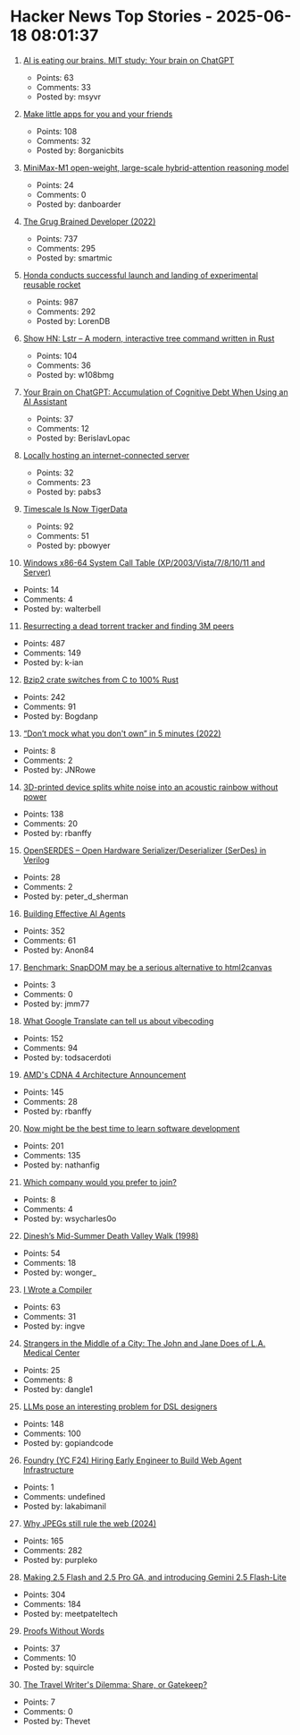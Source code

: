 # Hacker News Top Stories - 2025-06-18 08:01:37

1. [AI is eating our brains. MIT study: Your brain on ChatGPT](https://www.media.mit.edu/projects/your-brain-on-chatgpt/overview/)
   - Points: 63
   - Comments: 33
   - Posted by: msyvr

2. [Make little apps for you and your friends](https://pontus.granstrom.me/scrappy/)
   - Points: 108
   - Comments: 32
   - Posted by: 8organicbits

3. [MiniMax-M1 open-weight, large-scale hybrid-attention reasoning model](https://github.com/MiniMax-AI/MiniMax-M1)
   - Points: 24
   - Comments: 0
   - Posted by: danboarder

4. [The Grug Brained Developer (2022)](https://grugbrain.dev/)
   - Points: 737
   - Comments: 295
   - Posted by: smartmic

5. [Honda conducts successful launch and landing of experimental reusable rocket](https://global.honda/en/topics/2025/c_2025-06-17ceng.html)
   - Points: 987
   - Comments: 292
   - Posted by: LorenDB

6. [Show HN: Lstr – A modern, interactive tree command written in Rust](https://github.com/bgreenwell/lstr)
   - Points: 104
   - Comments: 36
   - Posted by: w108bmg

7. [Your Brain on ChatGPT: Accumulation of Cognitive Debt When Using an AI Assistant](https://fermatslibrary.com/s/your-brain-on-chatgpt-accumulation-of-cognitive-debt-when-using-an-ai-assistant-for-essay-writing-task)
   - Points: 37
   - Comments: 12
   - Posted by: BerislavLopac

8. [Locally hosting an internet-connected server](https://mjg59.dreamwidth.org/72095.html)
   - Points: 32
   - Comments: 23
   - Posted by: pabs3

9. [Timescale Is Now TigerData](https://www.tigerdata.com/blog/timescale-becomes-tigerdata)
   - Points: 92
   - Comments: 51
   - Posted by: pbowyer

10. [Windows x86-64 System Call Table (XP/2003/Vista/7/8/10/11 and Server)](https://j00ru.vexillium.org/syscalls/nt/64/)
   - Points: 14
   - Comments: 4
   - Posted by: walterbell

11. [Resurrecting a dead torrent tracker and finding 3M peers](https://kianbradley.com/2025/06/15/resurrecting-a-dead-tracker.html)
   - Points: 487
   - Comments: 149
   - Posted by: k-ian

12. [Bzip2 crate switches from C to 100% Rust](https://trifectatech.org/blog/bzip2-crate-switches-from-c-to-rust/)
   - Points: 242
   - Comments: 91
   - Posted by: Bogdanp

13. [“Don’t mock what you don't own” in 5 minutes (2022)](https://hynek.me/articles/what-to-mock-in-5-mins/)
   - Points: 8
   - Comments: 2
   - Posted by: JNRowe

14. [3D-printed device splits white noise into an acoustic rainbow without power](https://phys.org/news/2025-06-3d-device-white-noise-acoustic.html)
   - Points: 138
   - Comments: 20
   - Posted by: rbanffy

15. [OpenSERDES – Open Hardware Serializer/Deserializer (SerDes) in Verilog](https://github.com/SparcLab/OpenSERDES)
   - Points: 28
   - Comments: 2
   - Posted by: peter_d_sherman

16. [Building Effective AI Agents](https://www.anthropic.com/engineering/building-effective-agents)
   - Points: 352
   - Comments: 61
   - Posted by: Anon84

17. [Benchmark: SnapDOM may be a serious alternative to html2canvas](https://zumerlab.github.io/snapdom/)
   - Points: 3
   - Comments: 0
   - Posted by: jmm77

18. [What Google Translate can tell us about vibecoding](https://ingrids.space/posts/what-google-translate-can-tell-us-about-vibecoding/)
   - Points: 152
   - Comments: 94
   - Posted by: todsacerdoti

19. [AMD's CDNA 4 Architecture Announcement](https://chipsandcheese.com/p/amds-cdna-4-architecture-announcement)
   - Points: 145
   - Comments: 28
   - Posted by: rbanffy

20. [Now might be the best time to learn software development](https://substack.com/home/post/p-165655726)
   - Points: 201
   - Comments: 135
   - Posted by: nathanfig

21. [Which company would you prefer to join?](https://www.companymatches.com/)
   - Points: 8
   - Comments: 4
   - Posted by: wsycharles0o

22. [Dinesh’s Mid-Summer Death Valley Walk (1998)](https://dineshdesai.info/dv/photos.html)
   - Points: 54
   - Comments: 18
   - Posted by: wonger_

23. [I Wrote a Compiler](https://blog.singleton.io/posts/2021-01-31-i-wrote-a-compiler/)
   - Points: 63
   - Comments: 31
   - Posted by: ingve

24. [Strangers in the Middle of a City: The John and Jane Does of L.A. Medical Center](https://www.latimes.com/science/story/2025-06-15/l-a-seeks-help-for-a-patient-with-no-name)
   - Points: 25
   - Comments: 8
   - Posted by: dangle1

25. [LLMs pose an interesting problem for DSL designers](https://kirancodes.me/posts/log-lang-design-llms.html)
   - Points: 148
   - Comments: 100
   - Posted by: gopiandcode

26. [Foundry (YC F24) Hiring Early Engineer to Build Web Agent Infrastructure](https://www.ycombinator.com/companies/foundry/jobs/azAgJbN-foundry-software-engineer-new-grad-to-mid-level)
   - Points: 1
   - Comments: undefined
   - Posted by: lakabimanil

27. [Why JPEGs still rule the web (2024)](https://spectrum.ieee.org/jpeg-image-format-history)
   - Points: 165
   - Comments: 282
   - Posted by: purpleko

28. [Making 2.5 Flash and 2.5 Pro GA, and introducing Gemini 2.5 Flash-Lite](https://blog.google/products/gemini/gemini-2-5-model-family-expands/)
   - Points: 304
   - Comments: 184
   - Posted by: meetpateltech

29. [Proofs Without Words](https://artofproblemsolving.com/wiki/index.php/Proofs_without_words)
   - Points: 37
   - Comments: 10
   - Posted by: squircle

30. [The Travel Writer's Dilemma: Share, or Gatekeep?](https://www.nytimes.com/2025/06/10/travel/travel-writing-secret-discoveries.html)
   - Points: 7
   - Comments: 0
   - Posted by: Thevet

